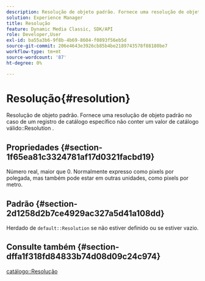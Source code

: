 ```yaml
---
description: Resolução de objeto padrão. Fornece uma resolução de objeto padrão no caso de um registro de catálogo específico não conter um valor de Resolução de catálogo válido.
solution: Experience Manager
title: Resolução
feature: Dynamic Media Classic, SDK/API
role: Developer,User
exl-id: ba55a3b6-9f8b-4b69-8604-f0893f56eb5d
source-git-commit: 206e4643e3926cb85b4be2189743578f88180be7
workflow-type: tm+mt
source-wordcount: '87'
ht-degree: 0%

---
```


# Resolução{#resolution}

Resolução de objeto padrão. Fornece uma resolução de objeto padrão no caso de um registro de catálogo específico não conter um valor de catálogo válido::Resolution .

## Propriedades {#section-1f65ea81c3324781af17d0321facbd19}

Número real, maior que 0. Normalmente expresso como pixels por polegada, mas também pode estar em outras unidades, como pixels por metro.

## Padrão {#section-2d1258d2b7ce4929ac327a5d41a108dd}

Herdado de `default::Resolution` se não estiver definido ou se estiver vazio.

## Consulte também {#section-dffa1f318fd84833b74d08d09c24c974}

[catálogo::Resolução](../../../../../is-api/image-catalog/image-serving-api-ref/c-image-catalog-reference/c-image-svg-data-reference/c-image-data-reference/r-resolution-cat.md#reference-de489f5f36b64bd0831749546f8728e1)
